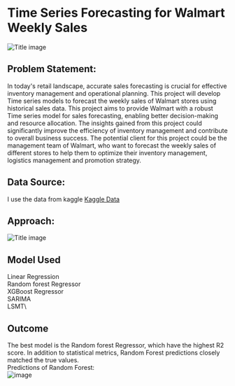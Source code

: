 # Time Series Forecasting for Walmart Weekly Sales

![Title image](https://github.com/lovehideto/Walmart_Weekly_Sales_Prediction_Time_Series_Forecasting/blob/main/IMG/WX20240221-154835%402x.png)

## Problem Statement:

In today's retail landscape, accurate sales forecasting is crucial for effective inventory management and operational planning. This project will develop Time series models to forecast the weekly sales of Walmart stores using historical sales data. This project aims to provide Walmart with a robust Time series model for sales forecasting, enabling better decision-making and resource allocation. The insights gained from this project could significantly improve the efficiency of inventory management and contribute to overall business success.
The potential client for this project could be the management team of Walmart, who want to forecast the weekly sales of different stores to help them to optimize their inventory management, logistics management and promotion strategy.

## Data Source:
I use the data from kaggle [Kaggle Data](https://www.kaggle.com/datasets/aslanahmedov/walmart-sales-forecast/data)

## Approach:

![Title image](https://github.com/lovehideto/Walmart_Weekly_Sales_Prediction_Time_Series_Forecasting/blob/main/IMG/1708548868979.jpg)

## Model Used
Linear Regression\
Random forest Regressor\
XGBoost Regressor\
SARIMA\
LSMT\

## Outcome
The best model is the Random forest Regressor, which have the highest R2 score. In addition to statistical metrics, Random Forest predictions closely matched the true values. \
Predictions of Random Forest:\
![image](https://github.com/lovehideto/Walmart_Weekly_Sales_Prediction_Time_Series_Forecasting/blob/main/IMG/Picture1.png)
